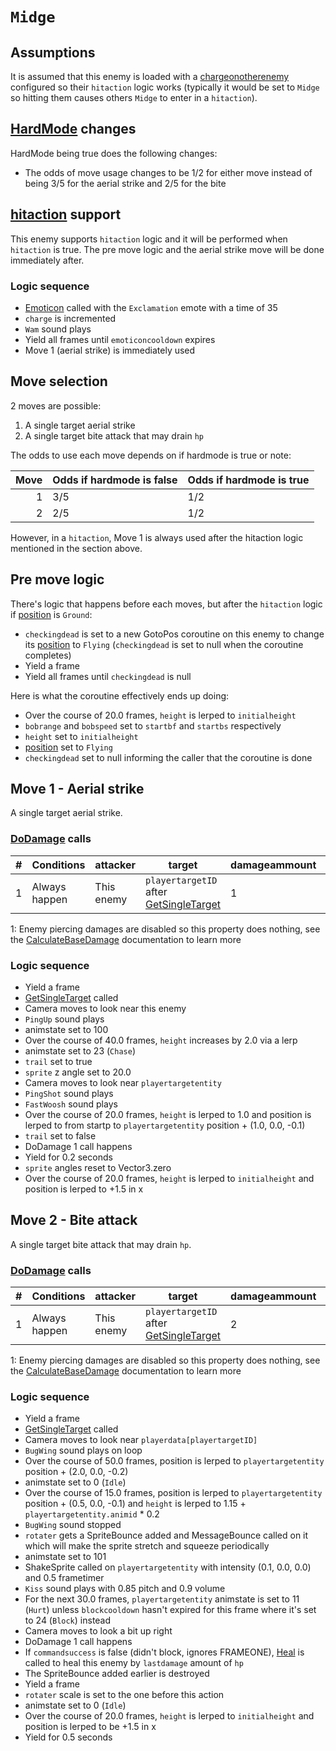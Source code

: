 # `Midge`

## Assumptions
It is assumed that this enemy is loaded with a [chargeonotherenemy](../../Actors%20states/Enemy%20features.md#chargeonotherenemy) configured so their `hitaction` logic works (typically it would be set to `Midge` so hitting them causes others `Midge` to enter in a `hitaction`).

## [HardMode](../../Damage%20pipeline/HardMode.md) changes
HardMode being true does the following changes:

- The odds of move usage changes to be 1/2 for either move instead of being 3/5 for the aerial strike and 2/5 for the bite

## [hitaction](../../Battle%20flow/Update%20flows/Controlled%20flow.md#enemies-hitaction) support
This enemy supports `hitaction` logic and it will be performed when `hitaction` is true. The pre move logic and the aerial strike move will be done immediately after.

### Logic sequence

- [Emoticon](../../../Entities/EntityControl/EntityControl%20Methods.md#emoticon) called with the `Exclamation` emote with a time of 35
- `charge` is incremented
- `Wam` sound plays
- Yield all frames until `emoticoncooldown` expires
- Move 1 (aerial strike) is immediately used

## Move selection
2 moves are possible:

1. A single target aerial strike
2. A single target bite attack that may drain `hp`

The odds to use each move depends on if hardmode is true or note:

|Move|Odds if hardmode is false|Odds if hardmode is true|
|---:|-----|----|
|1|3/5|1/2|
|2|2/5|1/2|

However, in a `hitaction`, Move 1 is always used after the hitaction logic mentioned in the section above.

## Pre move logic
There's logic that happens before each moves, but after the `hitaction` logic if [position](../../Actors%20states/BattlePosition.md) is `Ground`:

- `checkingdead` is set to a new GotoPos coroutine on this enemy to change its [position](../../Actors%20states/BattlePosition.md) to `Flying` (`checkingdead` is set to null when the coroutine completes)
- Yield a frame
- Yield all frames until `checkingdead` is null

Here is what the coroutine effectively ends up doing:

- Over the course of 20.0 frames, `height` is lerped to `initialheight`
- `bobrange` and `bobspeed` set to `startbf` and `startbs` respectively
- `height` set to `initialheight`
- [position](../../Actors%20states/BattlePosition.md) set to `Flying`
- `checkingdead` set to null informing the caller that the coroutine is done

## Move 1 - Aerial strike
A single target aerial strike.

### [DoDamage](../../Damage%20pipeline/DoDamage.md) calls

|#|Conditions|attacker|target|damageammount|property|overrides|block|
|-:|---|---|---|---|---|---|---|
|1|Always happen|This enemy|`playertargetID` after [GetSingleTarget](../../Actors%20states/Targetting/GetRandomAvaliablePlayer.md#getsingletarget)|1|[Pierce](../../Damage%20pipeline/AttackProperty.md)<sup>1</sup>|null|`commandsuccess`|

1: Enemy piercing damages are disabled so this property does nothing, see the [CalculateBaseDamage](../../Damage%20pipeline/CalculateBaseDamage.md#piercing) documentation to learn more

### Logic sequence

- Yield a frame
- [GetSingleTarget](../../Actors%20states/Targetting/GetRandomAvaliablePlayer.md#getsingletarget) called
- Camera moves to look near this enemy
- `PingUp` sound plays
- animstate set to 100
- Over the course of 40.0 frames, `height` increases by 2.0 via a lerp
- animstate set to 23 (`Chase`)
- `trail` set to true
- `sprite` z angle set to 20.0
- Camera moves to look near `playertargetentity`
- `PingShot` sound plays
- `FastWoosh` sound plays
- Over the course of 20.0 frames, `height` is lerped to 1.0 and position is lerped to from startp to `playertargetentity` position + (1.0, 0.0, -0.1)
- `trail` set to false
- DoDamage 1 call happens
- Yield for 0.2 seconds
- `sprite` angles reset to Vector3.zero
- Over the course of 20.0 frames, `height` is lerped to `initialheight` and position is lerped to +1.5 in x

## Move 2 - Bite attack
A single target bite attack that may drain `hp`.

### [DoDamage](../../Damage%20pipeline/DoDamage.md) calls

|#|Conditions|attacker|target|damageammount|property|overrides|block|
|-:|---|---|---|---|---|---|---|
|1|Always happen|This enemy|`playertargetID` after [GetSingleTarget](../../Actors%20states/Targetting/GetRandomAvaliablePlayer.md#getsingletarget)|2|[Pierce](../../Damage%20pipeline/AttackProperty.md)<sup>1</sup>|null|`commandsuccess`|

1: Enemy piercing damages are disabled so this property does nothing, see the [CalculateBaseDamage](../../Damage%20pipeline/CalculateBaseDamage.md#piercing) documentation to learn more

### Logic sequence

- Yield a frame
- [GetSingleTarget](../../Actors%20states/Targetting/GetRandomAvaliablePlayer.md#getsingletarget) called
- Camera moves to look near `playerdata[playertargetID]`
- `BugWing` sound plays on loop
- Over the course of 50.0 frames, position is lerped to `playertargetentity` position + (2.0, 0.0, -0.2)
- animstate set to 0 (`Idle`)
- Over the course of 15.0 frames, position is lerped to `playertargetentity` position + (0.5, 0.0, -0.1) and `height` is lerped to 1.15 + `playertargetentity.animid` * 0.2
- `BugWing` sound stopped
- `rotater` gets a SpriteBounce added and MessageBounce called on it which will make the sprite stretch and squeeze periodically
- animstate set to 101
- ShakeSprite called on `playertargetentity` with intensity (0.1, 0.0, 0.0) and 0.5 frametimer
- `Kiss` sound plays with 0.85 pitch and 0.9 volume
- For the next 30.0 frames, `playertargetentity` animstate is set to 11 (`Hurt`) unless `blockcooldown` hasn't expired for this frame where it's set to 24 (`Block`) instead
- Camera moves to look a bit up right
- DoDamage 1 call happens
- If `commandsuccess` is false (didn't block, ignores FRAMEONE), [Heal](../../Actors%20states/Heal.md) is called to heal this enemy by `lastdamage` amount of `hp`
- The SpriteBounce added earlier is destroyed
- Yield a frame
- `rotater` scale is set to the one before this action
- animstate set to 0 (`Idle`)
- Over the course of 20.0 frames, `height` is lerped to `initialheight` and position is lerped to be +1.5 in x
- Yield for 0.5 seconds
